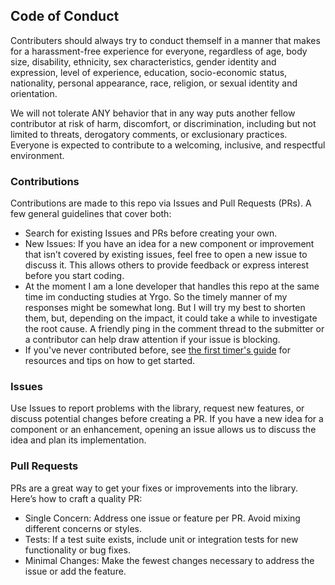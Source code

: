 ## Code of Conduct

Contributers should always try to conduct themself in a manner that makes for a harassment-free experience for everyone, regardless of age, body size, disability, ethnicity, sex characteristics, gender identity and expression, level of experience, education, socio-economic status, nationality, personal appearance, race, religion, or sexual identity and orientation.

We will not tolerate ANY behavior that in any way puts another fellow contributor at risk of harm, discomfort, or discrimination, including but not limited to threats, derogatory comments, or exclusionary practices. Everyone is expected to contribute to a welcoming, inclusive, and respectful environment.

### Contributions

Contributions are made to this repo via Issues and Pull Requests (PRs). A few general guidelines that cover both:

- Search for existing Issues and PRs before creating your own.
- New Issues: If you have an idea for a new component or improvement that isn’t covered by existing issues, feel free to open a new issue to discuss it. This allows others to provide feedback or express interest before you start coding.
- At the moment I am a lone developer that handles this repo at the same time im conducting studies at Yrgo. So the timely manner of my responses might be somewhat long. But I will try my best to shorten them, but, depending on the impact, it could take a while to investigate the root cause. A friendly ping in the comment thread to the submitter or a contributor can help draw attention if your issue is blocking.
- If you've never contributed before, see [the first timer's guide](https://auth0.com/blog/a-first-timers-guide-to-an-open-source-project/) for resources and tips on how to get started.

### Issues

Use Issues to report problems with the library, request new features, or discuss potential changes before creating a PR. If you have a new idea for a component or an enhancement, opening an issue allows us to discuss the idea and plan its implementation.

### Pull Requests

PRs are a great way to get your fixes or improvements into the library. Here’s how to craft a quality PR:

- Single Concern: Address one issue or feature per PR. Avoid mixing different concerns or styles.
- Tests: If a test suite exists, include unit or integration tests for new functionality or bug fixes.
- Minimal Changes: Make the fewest changes necessary to address the issue or add the feature.